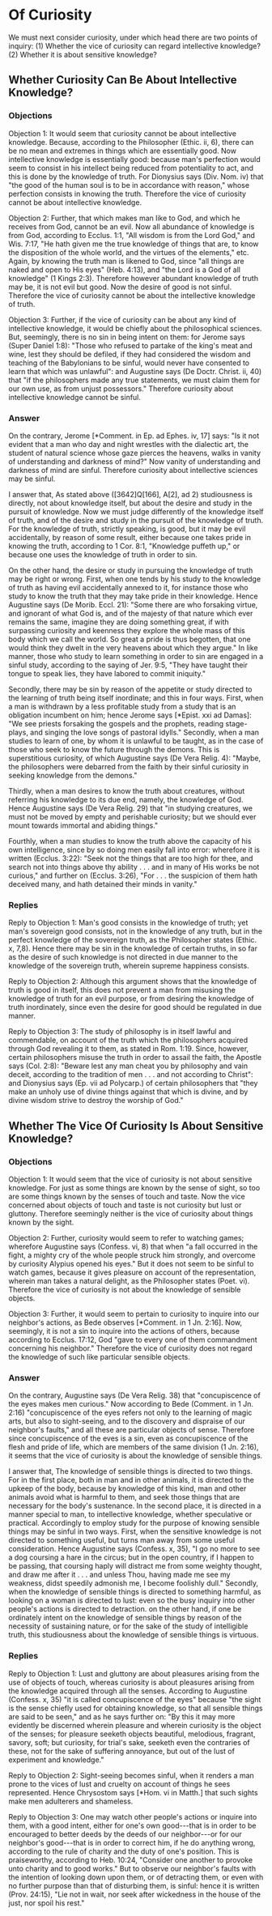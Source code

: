 # Of Curiosity

We must next consider curiosity, under which head there are two points of inquiry:
(1) Whether the vice of curiosity can regard intellective knowledge?
(2) Whether it is about sensitive knowledge?
## Whether Curiosity Can Be About Intellective Knowledge?

### Objections

Objection 1: It would seem that curiosity cannot be about intellective knowledge. Because, according to the Philosopher (Ethic. ii, 6), there can be no mean and extremes in things which are essentially good. Now intellective knowledge is essentially good: because man's perfection would seem to consist in his intellect being reduced from potentiality to act, and this is done by the knowledge of truth. For Dionysius says (Div. Nom. iv) that "the good of the human soul is to be in accordance with reason," whose perfection consists in knowing the truth. Therefore the vice of curiosity cannot be about intellective knowledge.

Objection 2: Further, that which makes man like to God, and which he receives from God, cannot be an evil. Now all abundance of knowledge is from God, according to Ecclus. 1:1, "All wisdom is from the Lord God," and Wis. 7:17, "He hath given me the true knowledge of things that are, to know the disposition of the whole world, and the virtues of the elements," etc. Again, by knowing the truth man is likened to God, since "all things are naked and open to His eyes" (Heb. 4:13), and "the Lord is a God of all knowledge" (1 Kings 2:3). Therefore however abundant knowledge of truth may be, it is not evil but good. Now the desire of good is not sinful. Therefore the vice of curiosity cannot be about the intellective knowledge of truth.

Objection 3: Further, if the vice of curiosity can be about any kind of intellective knowledge, it would be chiefly about the philosophical sciences. But, seemingly, there is no sin in being intent on them: for Jerome says (Super Daniel 1:8): "Those who refused to partake of the king's meat and wine, lest they should be defiled, if they had considered the wisdom and teaching of the Babylonians to be sinful, would never have consented to learn that which was unlawful": and Augustine says (De Doctr. Christ. ii, 40) that "if the philosophers made any true statements, we must claim them for our own use, as from unjust possessors." Therefore curiosity about intellective knowledge cannot be sinful.

### Answer

On the contrary, Jerome [*Comment. in Ep. ad Ephes. iv, 17] says: "Is it not evident that a man who day and night wrestles with the dialectic art, the student of natural science whose gaze pierces the heavens, walks in vanity of understanding and darkness of mind?" Now vanity of understanding and darkness of mind are sinful. Therefore curiosity about intellective sciences may be sinful.

I answer that, As stated above ([3642]Q[166], A[2], ad 2) studiousness is directly, not about knowledge itself, but about the desire and study in the pursuit of knowledge. Now we must judge differently of the knowledge itself of truth, and of the desire and study in the pursuit of the knowledge of truth. For the knowledge of truth, strictly speaking, is good, but it may be evil accidentally, by reason of some result, either because one takes pride in knowing the truth, according to 1 Cor. 8:1, "Knowledge puffeth up," or because one uses the knowledge of truth in order to sin.

On the other hand, the desire or study in pursuing the knowledge of truth may be right or wrong. First, when one tends by his study to the knowledge of truth as having evil accidentally annexed to it, for instance those who study to know the truth that they may take pride in their knowledge. Hence Augustine says (De Morib. Eccl. 21): "Some there are who forsaking virtue, and ignorant of what God is, and of the majesty of that nature which ever remains the same, imagine they are doing something great, if with surpassing curiosity and keenness they explore the whole mass of this body which we call the world. So great a pride is thus begotten, that one would think they dwelt in the very heavens about which they argue." In like manner, those who study to learn something in order to sin are engaged in a sinful study, according to the saying of Jer. 9:5, "They have taught their tongue to speak lies, they have labored to commit iniquity."

Secondly, there may be sin by reason of the appetite or study directed to the learning of truth being itself inordinate; and this in four ways. First, when a man is withdrawn by a less profitable study from a study that is an obligation incumbent on him; hence Jerome says [*Epist. xxi ad Damas]: "We see priests forsaking the gospels and the prophets, reading stage-plays, and singing the love songs of pastoral idylls." Secondly, when a man studies to learn of one, by whom it is unlawful to be taught, as in the case of those who seek to know the future through the demons. This is superstitious curiosity, of which Augustine says (De Vera Relig. 4): "Maybe, the philosophers were debarred from the faith by their sinful curiosity in seeking knowledge from the demons."

Thirdly, when a man desires to know the truth about creatures, without referring his knowledge to its due end, namely, the knowledge of God. Hence Augustine says (De Vera Relig. 29) that "in studying creatures, we must not be moved by empty and perishable curiosity; but we should ever mount towards immortal and abiding things."

Fourthly, when a man studies to know the truth above the capacity of his own intelligence, since by so doing men easily fall into error: wherefore it is written (Ecclus. 3:22): "Seek not the things that are too high for thee, and search not into things above thy ability . . . and in many of His works be not curious," and further on (Ecclus. 3:26), "For . . . the suspicion of them hath deceived many, and hath detained their minds in vanity."

### Replies

Reply to Objection 1: Man's good consists in the knowledge of truth; yet man's sovereign good consists, not in the knowledge of any truth, but in the perfect knowledge of the sovereign truth, as the Philosopher states (Ethic. x, 7,8). Hence there may be sin in the knowledge of certain truths, in so far as the desire of such knowledge is not directed in due manner to the knowledge of the sovereign truth, wherein supreme happiness consists.

Reply to Objection 2: Although this argument shows that the knowledge of truth is good in itself, this does not prevent a man from misusing the knowledge of truth for an evil purpose, or from desiring the knowledge of truth inordinately, since even the desire for good should be regulated in due manner.

Reply to Objection 3: The study of philosophy is in itself lawful and commendable, on account of the truth which the philosophers acquired through God revealing it to them, as stated in Rom. 1:19. Since, however, certain philosophers misuse the truth in order to assail the faith, the Apostle says (Col. 2:8): "Beware lest any man cheat you by philosophy and vain deceit, according to the tradition of men . . . and not according to Christ": and Dionysius says (Ep. vii ad Polycarp.) of certain philosophers that "they make an unholy use of divine things against that which is divine, and by divine wisdom strive to destroy the worship of God."
## Whether The Vice Of Curiosity Is About Sensitive Knowledge?

### Objections

Objection 1: It would seem that the vice of curiosity is not about sensitive knowledge. For just as some things are known by the sense of sight, so too are some things known by the senses of touch and taste. Now the vice concerned about objects of touch and taste is not curiosity but lust or gluttony. Therefore seemingly neither is the vice of curiosity about things known by the sight.

Objection 2: Further, curiosity would seem to refer to watching games; wherefore Augustine says (Confess. vi, 8) that when "a fall occurred in the fight, a mighty cry of the whole people struck him strongly, and overcome by curiosity Alypius opened his eyes." But it does not seem to be sinful to watch games, because it gives pleasure on account of the representation, wherein man takes a natural delight, as the Philosopher states (Poet. vi). Therefore the vice of curiosity is not about the knowledge of sensible objects.

Objection 3: Further, it would seem to pertain to curiosity to inquire into our neighbor's actions, as Bede observes [*Comment. in 1 Jn. 2:16]. Now, seemingly, it is not a sin to inquire into the actions of others, because according to Ecclus. 17:12, God "gave to every one of them commandment concerning his neighbor." Therefore the vice of curiosity does not regard the knowledge of such like particular sensible objects.

### Answer

On the contrary, Augustine says (De Vera Relig. 38) that "concupiscence of the eyes makes men curious." Now according to Bede (Comment. in 1 Jn. 2:16) "concupiscence of the eyes refers not only to the learning of magic arts, but also to sight-seeing, and to the discovery and dispraise of our neighbor's faults," and all these are particular objects of sense. Therefore since concupiscence of the eves is a sin, even as concupiscence of the flesh and pride of life, which are members of the same division (1 Jn. 2:16), it seems that the vice of curiosity is about the knowledge of sensible things.

I answer that, The knowledge of sensible things is directed to two things. For in the first place, both in man and in other animals, it is directed to the upkeep of the body, because by knowledge of this kind, man and other animals avoid what is harmful to them, and seek those things that are necessary for the body's sustenance. In the second place, it is directed in a manner special to man, to intellective knowledge, whether speculative or practical. Accordingly to employ study for the purpose of knowing sensible things may be sinful in two ways. First, when the sensitive knowledge is not directed to something useful, but turns man away from some useful consideration. Hence Augustine says (Confess. x, 35), "I go no more to see a dog coursing a hare in the circus; but in the open country, if I happen to be passing, that coursing haply will distract me from some weighty thought, and draw me after it . . . and unless Thou, having made me see my weakness, didst speedily admonish me, I become foolishly dull." Secondly, when the knowledge of sensible things is directed to something harmful, as looking on a woman is directed to lust: even so the busy inquiry into other people's actions is directed to detraction. on the other hand, if one be ordinately intent on the knowledge of sensible things by reason of the necessity of sustaining nature, or for the sake of the study of intelligible truth, this studiousness about the knowledge of sensible things is virtuous.

### Replies

Reply to Objection 1: Lust and gluttony are about pleasures arising from the use of objects of touch, whereas curiosity is about pleasures arising from the knowledge acquired through all the senses. According to Augustine (Confess. x, 35) "it is called concupiscence of the eyes" because "the sight is the sense chiefly used for obtaining knowledge, so that all sensible things are said to be seen," and as he says further on: "By this it may more evidently be discerned wherein pleasure and wherein curiosity is the object of the senses; for pleasure seeketh objects beautiful, melodious, fragrant, savory, soft; but curiosity, for trial's sake, seeketh even the contraries of these, not for the sake of suffering annoyance, but out of the lust of experiment and knowledge."

Reply to Objection 2: Sight-seeing becomes sinful, when it renders a man prone to the vices of lust and cruelty on account of things he sees represented. Hence Chrysostom says [*Hom. vi in Matth.] that such sights make men adulterers and shameless.

Reply to Objection 3: One may watch other people's actions or inquire into them, with a good intent, either for one's own good---that is in order to be encouraged to better deeds by the deeds of our neighbor---or for our neighbor's good---that is in order to correct him, if he do anything wrong, according to the rule of charity and the duty of one's position. This is praiseworthy, according to Heb. 10:24, "Consider one another to provoke unto charity and to good works." But to observe our neighbor's faults with the intention of looking down upon them, or of detracting them, or even with no further purpose than that of disturbing them, is sinful: hence it is written (Prov. 24:15), "Lie not in wait, nor seek after wickedness in the house of the just, nor spoil his rest."
